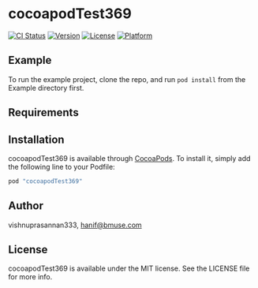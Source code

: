 # cocoapodTest369

[![CI Status](http://img.shields.io/travis/vishnuprasannan333/cocoapodTest369.svg?style=flat)](https://travis-ci.org/vishnuprasannan333/cocoapodTest369)
[![Version](https://img.shields.io/cocoapods/v/cocoapodTest369.svg?style=flat)](http://cocoapods.org/pods/cocoapodTest369)
[![License](https://img.shields.io/cocoapods/l/cocoapodTest369.svg?style=flat)](http://cocoapods.org/pods/cocoapodTest369)
[![Platform](https://img.shields.io/cocoapods/p/cocoapodTest369.svg?style=flat)](http://cocoapods.org/pods/cocoapodTest369)

## Example

To run the example project, clone the repo, and run `pod install` from the Example directory first.

## Requirements

## Installation

cocoapodTest369 is available through [CocoaPods](http://cocoapods.org). To install
it, simply add the following line to your Podfile:

```ruby
pod "cocoapodTest369"
```

## Author

vishnuprasannan333, hanif@bmuse.com

## License

cocoapodTest369 is available under the MIT license. See the LICENSE file for more info.
